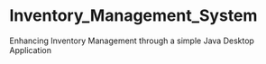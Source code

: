 # Inventory_Management_System
Enhancing Inventory Management through a simple Java Desktop Application
